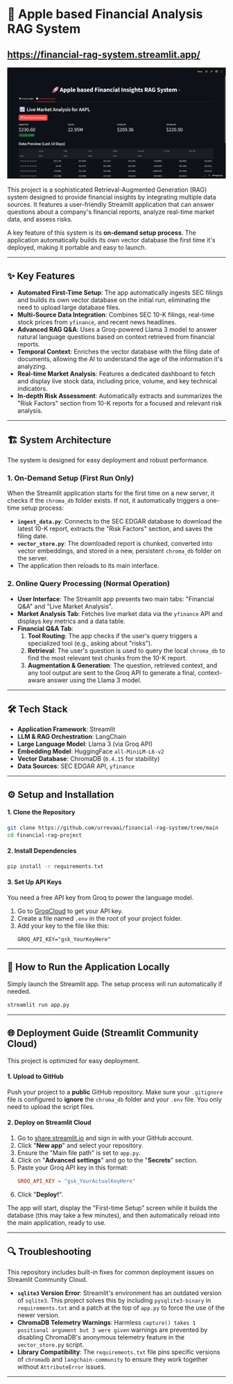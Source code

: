 # 🚀 Apple based Financial Analysis RAG System

## https://financial-rag-system.streamlit.app/
![Financial RAG System Preview](./preview.png)

This project is a sophisticated Retrieval-Augmented Generation (RAG) system designed to provide financial insights by integrating multiple data sources. It features a user-friendly Streamlit application that can answer questions about a company's financial reports, analyze real-time market data, and assess risks.

A key feature of this system is its **on-demand setup process**. The application automatically builds its own vector database the first time it's deployed, making it portable and easy to launch.

---

## ✨ Key Features

* **Automated First-Time Setup**: The app automatically ingests SEC filings and builds its own vector database on the initial run, eliminating the need to upload large database files.
* **Multi-Source Data Integration**: Combines SEC 10-K filings, real-time stock prices from `yfinance`, and recent news headlines.
* **Advanced RAG Q&A**: Uses a Groq-powered Llama 3 model to answer natural language questions based on context retrieved from financial reports.
* **Temporal Context**: Enriches the vector database with the filing date of documents, allowing the AI to understand the age of the information it's analyzing.
* **Real-time Market Analysis**: Features a dedicated dashboard to fetch and display live stock data, including price, volume, and key technical indicators.
* **In-depth Risk Assessment**: Automatically extracts and summarizes the "Risk Factors" section from 10-K reports for a focused and relevant risk analysis.

---

## 🏗️ System Architecture

The system is designed for easy deployment and robust performance.

### 1. On-Demand Setup (First Run Only)

When the Streamlit application starts for the first time on a new server, it checks if the `chroma_db` folder exists. If not, it automatically triggers a one-time setup process:

* **`ingest_data.py`**: Connects to the SEC EDGAR database to download the latest 10-K report, extracts the "Risk Factors" section, and saves the filing date.
* **`vector_store.py`**: The downloaded report is chunked, converted into vector embeddings, and stored in a new, persistent `chroma_db` folder on the server.
* The application then reloads to its main interface.

### 2. Online Query Processing (Normal Operation)

* **User Interface**: The Streamlit app presents two main tabs: "Financial Q&A" and "Live Market Analysis".
* **Market Analysis Tab**: Fetches live market data via the `yfinance` API and displays key metrics and a data table.
* **Financial Q&A Tab**:
    1.  **Tool Routing**: The app checks if the user's query triggers a specialized tool (e.g., asking about "risks").
    2.  **Retrieval**: The user's question is used to query the local `chroma_db` to find the most relevant text chunks from the 10-K report.
    3.  **Augmentation & Generation**: The question, retrieved context, and any tool output are sent to the Groq API to generate a final, context-aware answer using the Llama 3 model.

---

## 🛠️ Tech Stack

* **Application Framework**: Streamlit
* **LLM & RAG Orchestration**: LangChain
* **Large Language Model**: Llama 3 (via Groq API)
* **Embedding Model**: HuggingFace `all-MiniLM-L6-v2`
* **Vector Database**: ChromaDB (`0.4.15` for stability)
* **Data Sources**: SEC EDGAR API, `yfinance`

---

## ⚙️ Setup and Installation

#### 1. Clone the Repository

```bash
git clone https://github.com/urrevaai/financial-rag-system/tree/main
cd financial-rag-project
```

#### 2. Install Dependencies

```bash
pip install -r requirements.txt
```

#### 3. Set Up API Keys

You need a free API key from Groq to power the language model.

1.  Go to [GroqCloud](https://console.groq.com/keys) to get your API key.
2.  Create a file named `.env` in the root of your project folder.
3.  Add your key to the file like this:
    ```
    GROQ_API_KEY="gsk_YourKeyHere"
    ```

---

## 🚀 How to Run the Application Locally

Simply launch the Streamlit app. The setup process will run automatically if needed.

```bash
streamlit run app.py
```

---

## 🌐 Deployment Guide (Streamlit Community Cloud)

This project is optimized for easy deployment.

#### 1. Upload to GitHub

Push your project to a **public** GitHub repository. Make sure your `.gitignore` file is configured to **ignore** the `chroma_db` folder and your `.env` file. You only need to upload the script files.

#### 2. Deploy on Streamlit Cloud

1.  Go to [share.streamlit.io](https://share.streamlit.io/) and sign in with your GitHub account.
2.  Click "**New app**" and select your repository.
3.  Ensure the "Main file path" is set to `app.py`.
4.  Click on "**Advanced settings**" and go to the "**Secrets**" section.
5.  Paste your Groq API key in this format:
    ```toml
    GROQ_API_KEY = "gsk_YourActualKeyHere"
    ```
6.  Click "**Deploy!**".

The app will start, display the "First-time Setup" screen while it builds the database (this may take a few minutes), and then automatically reload into the main application, ready to use.

---

## 🔍 Troubleshooting

This repository includes built-in fixes for common deployment issues on Streamlit Community Cloud.

* **`sqlite3` Version Error**: Streamlit's environment has an outdated version of `sqlite3`. This project solves this by including `pysqlite3-binary` in `requirements.txt` and a patch at the top of `app.py` to force the use of the newer version.
* **ChromaDB Telemetry Warnings**: Harmless `capture() takes 1 positional argument but 3 were given` warnings are prevented by disabling ChromaDB's anonymous telemetry feature in the `vector_store.py` script.
* **Library Compatibility**: The `requirements.txt` file pins specific versions of `chromadb` and `langchain-community` to ensure they work together without `AttributeError` issues.

---


